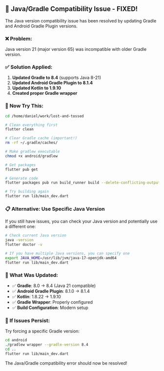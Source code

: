 ## 🔧 Java/Gradle Compatibility Issue - FIXED!

The Java version compatibility issue has been resolved by updating Gradle and Android Gradle Plugin versions.

### ❌ **Problem:** 
Java version 21 (major version 65) was incompatible with older Gradle version.

### ✅ **Solution Applied:**

1. **Updated Gradle to 8.4** (supports Java 8-21)
2. **Updated Android Gradle Plugin to 8.1.4** 
3. **Updated Kotlin to 1.9.10**
4. **Created proper Gradle wrapper**

### 🚀 **Now Try This:**

```bash
cd /home/daniel/work/lost-and-tossed

# Clean everything first
flutter clean

# Clear Gradle cache (important!)
rm -rf ~/.gradle/caches/

# Make gradlew executable
chmod +x android/gradlew

# Get packages
flutter pub get

# Generate code
flutter packages pub run build_runner build --delete-conflicting-outputs

# Try building again
flutter run lib/main_dev.dart
```

### 📋 **Alternative: Use Specific Java Version**

If you still have issues, you can check your Java version and potentially use a different one:

```bash
# Check current Java version
java -version
flutter doctor -v

# If you have multiple Java versions, you can specify one
export JAVA_HOME=/usr/lib/jvm/java-17-openjdk-amd64
flutter run lib/main_dev.dart
```

### 🎯 **What Was Updated:**

- ✅ **Gradle**: 8.0 → 8.4 (Java 21 compatible)
- ✅ **Android Gradle Plugin**: 8.1.0 → 8.1.4
- ✅ **Kotlin**: 1.8.22 → 1.9.10  
- ✅ **Gradle Wrapper**: Properly configured
- ✅ **Build Configuration**: Modern setup

### 🔧 **If Issues Persist:**

Try forcing a specific Gradle version:
```bash
cd android
./gradlew wrapper --gradle-version 8.4
cd ..
flutter run lib/main_dev.dart
```

The Java/Gradle compatibility error should now be resolved!
